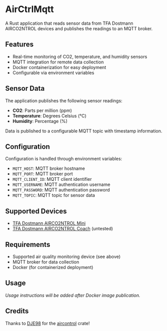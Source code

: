 # AirCtrlMqtt

A Rust application that reads sensor data from TFA Dostmann AIRCO2NTROL devices and publishes the readings to an MQTT broker.

## Features

- Real-time monitoring of CO2, temperature, and humidity sensors
- MQTT integration for remote data collection
- Docker containerization for easy deployment
- Configurable via environment variables

## Sensor Data

The application publishes the following sensor readings:

- **CO2**: Parts per million (ppm)
- **Temperature**: Degrees Celsius (°C)
- **Humidity**: Percentage (%)

Data is published to a configurable MQTT topic with timestamp information.

## Configuration

Configuration is handled through environment variables:

- `MQTT_HOST`: MQTT broker hostname
- `MQTT_PORT`: MQTT broker port
- `MQTT_CLIENT_ID`: MQTT client identifier
- `MQTT_USERNAME`: MQTT authentication username
- `MQTT_PASSWORD`: MQTT authentication password
- `MQTT_TOPIC`: MQTT topic for sensor data

## Supported Devices

- [TFA Dostmann AIRCO2NTROL Mini](https://www.tfa-dostmann.de/produkt/co2-monitor-airco2ntrol-mini-31-5006/)
- [TFA Dostmann AIRCO2NTROL Coach](https://www.tfa-dostmann.de/produkt/co2-monitor-airco2ntrol-coach-31-5009/) (untested)

## Requirements

- Supported air quality monitoring device (see above)
- MQTT broker for data collection
- Docker (for containerized deployment)

## Usage

_Usage instructions will be added after Docker image publication._

## Credits

Thanks to [DJE98](https://github.com/DJE98) for the [aircontrol](https://crates.io/crates/aircontrol) crate!
